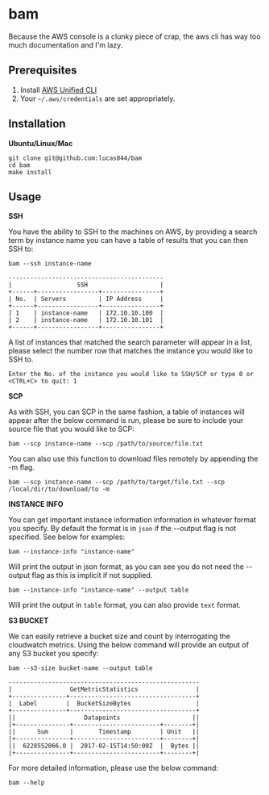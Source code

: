 bam
====
Because the AWS console is a clunky piece of crap, the aws cli has way too much documentation
and I'm lazy.

Prerequisites
-------------

1. Install [AWS Unified CLI](https://github.com/aws/aws-cli)
2. Your `~/.aws/credentials` are set appropriately.

Installation
------------

**Ubuntu/Linux/Mac**

    git clone git@github.com:lucas044/bam
    cd bam
    make install

Usage
-----

**SSH**

You have the ability to SSH to the machines on AWS, by providing a search term by instance name
you can have a table of results that you can then SSH to:

    bam --ssh instance-name

    -------------------------------------------
    |                  SSH                    |
    +------+-----------------+----------------+
    | No.  | Servers         | IP Address     |
    +------+-----------------+----------------+
    | 1    | instance-name   | 172.10.10.100  |
    | 2    | instance-name   | 172.10.10.101  |
    +------+-----------------+----------------+

A list of instances that matched the search parameter will appear in a list, please
select the number row that matches the instance you would like to SSH to.

    Enter the No. of the instance you would like to SSH/SCP or type 0 or <CTRL+C> to quit: 1

**SCP**

As with SSH, you can SCP in the same fashion, a table of instances will appear after the below
command is run, please be sure to include your source file that you would like to SCP:

    bam --scp instance-name --scp /path/to/source/file.txt

You can also use this function to download files remotely by appending the -m flag.

    bam --scp instance-name --scp /path/to/target/file.txt --scp /local/dir/to/download/to -m

**INSTANCE INFO**

You can get important instance information information in whatever format you specify.
By default the format is in `json` if the --output flag is not specified. See below for examples:

    bam --instance-info "instance-name"

Will print the output in json format, as you can see you do not need the --output flag
as this is implicit if not supplied.

    bam --instance-info "instance-name" --output table

Will print the output in `table` format, you can also provide `text` format.

**S3 BUCKET**

We can easily retrieve a bucket size and count by interrogating the cloudwatch metrics.
Using the below command will provide an output of any S3 bucket you specify:

    bam --s3-size bucket-name --output table

    -----------------------------------------------------
    |                GetMetricStatistics                |
    +---------------+-----------------------------------+
    |  Label        |  BucketSizeBytes                  |
    +---------------+-----------------------------------+
    ||                   Datapoints                    ||
    |+---------------+------------------------+--------+|
    ||      Sum      |       Timestamp        | Unit   ||
    |+---------------+------------------------+--------+|
    ||  6228552066.0 |  2017-02-15T14:50:00Z  |  Bytes ||
    |+---------------+------------------------+--------+|

For more detailed information, please use the below command:

    bam --help
